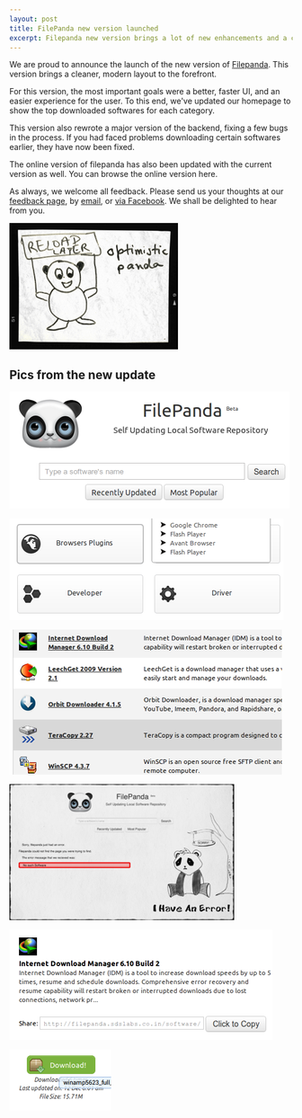 ```yaml
---
layout: post
title: FilePanda new version launched
excerpt: Filepanda new version brings a lot of new enhancements and a cleaner design
---
```

We are proud to announce the launch of the new version of [Filepanda](https://filepanda.sdslabs.co.in). This version brings a cleaner, modern layout to the forefront.

For this version, the most important goals were a better, faster UI, and an easier experience for the user. To this end, we've updated our homepage to show the top downloaded softwares for each category.

This version also rewrote a major version of the backend, fixing a few bugs in the process. If you had faced problems downloading certain softwares earlier, they have now been fixed.

The online version of filepanda has also been updated with the current version as well. You can browse the online version here.

As always, we welcome all feedback. Please send us your thoughts at our [feedback page](https://sdslabs.co.in/feedback/), by [email](contact@sdslabs.co.in), or [via Facebook](https://facebook.com/messages/SDSLabs). We shall be delighted to hear from you.

![Optimistic Panda](/images/posts/fp-optimistic-panda.png)

## Pics from the new update

![New header](/images/posts/fp-header.png)

![Categories on home page](/images/posts/fp-categories.png)

![Software Listings](/images/posts/fp-listing.png)

![Error page](/images/posts/fp-errorpage.png)

![Software Info Page](/images/posts/fp-software-info.png)

![Software Download Button](/images/posts/fp-download-button.png)

